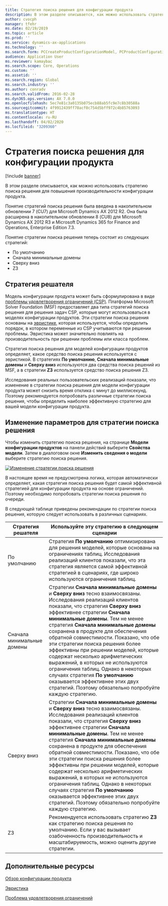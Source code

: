 ```yaml
---
title: Стратегия поиска решения для конфигурации продукта
description: В этом разделе описывается, как можно использовать стратегию поиска решения для повышения производительности конфигурации продукта.
author: cvocph
manager: tfehr
ms.date: 02/19/2019
ms.topic: article
ms.prod: ''
ms.service: dynamics-ax-applications
ms.technology: ''
ms.search.form: PCCreateProductConfigurationModel, PCProductConfigurationModelListPage
audience: Application User
ms.reviewer: kamaybac
ms.search.scope: Core, Operations
ms.custom: ''
ms.assetid: ''
ms.search.region: Global
ms.search.industry: ''
ms.author: conradv
ms.search.validFrom: 2016-02-28
ms.dyn365.ops.version: AX 7.0.0
ms.openlocfilehash: 5ec7e81c3a0135b075ecb88ab5fc9e7c8b30588a
ms.sourcegitcommit: 4f9912439ff78acf0c754d5bff972c4b85763093
ms.translationtype: HT
ms.contentlocale: ru-RU
ms.lasthandoff: 04/02/2020
ms.locfileid: "3209360"
---
```

# <a name="solver-strategy-for-product-configuration"></a>Стратегия поиска решения для конфигурации продукта

[!include [banner](../includes/banner.md)]

В этом разделе описывается, как можно использовать стратегию поиска решения для повышения производительности конфигурации продукта.

Понятие стратегий поиска решения была введена в накопительном обновлении 7 (CU7) для Microsoft Dynamics AX 2012 R2. Она была расширена в накопительном обновлении 8 (CU8) для Microsoft Dynamics AX 2012 R3 и Microsoft Dynamics 365 for Finance and Operations, Enterprise Edition 7.3.

Понятие стратегии поиска решения теперь состоит из следующих стратегий:

- По умолчанию
- Сначала минимальные домены
- Сверху вниз
- Z3

## <a name="solver-strategy"></a>Стратегия решателя 

Модель конфигурации продукта может быть сформулирована в виде [проблемы удовлетворения ограничений (CSP)](http://aima.cs.berkeley.edu/2nd-ed/newchap05.pdf). Платформа Microsoft Solver Foundation (MSF) предоставляет два типа стратегий поиска решения для решения задач CSP, которые могут использоваться в моделях конфигурации продуктов. Эти стратегии поиска решения основаны на [эвристике](https://techterms.com/definition/heuristic), которая используется, чтобы определить порядок, в котором переменные из CSP учитываются при решении проблемы. Эвристика может значительно повлиять на производительность при решении проблемы или класса проблем.

Стратегия поиска решения для моделей конфигурации продуктов определяет, какое средство поиска решения используется с эвристикой. В стратегиях **По умолчанию**, **Сначала минимальные домены** и **Сверху вниз** используются два средства поиска решений из MSF, а в стратегии **Z3** используется средство поиска решения Z3. 

Исследования реальных пользовательских реализаций показали, что изменение в стратегии поиска решения для модели конфигурации продукта может снизить время отклика с минут до миллисекунд. Поэтому рекомендуется попробовать различные стратегии поиска решения, чтобы определить наиболее эффективную стратегию для вашей модели конфигурации продукта.

## <a name="change-the-settings-for-the-solver-strategy"></a>Изменение параметров для стратегии поиска решения

Чтобы изменить стратегию поиска решения, на странице **Модели конфигурации продуктов** на панели действий выберите **Свойства модели**. Затем в диалоговом окне **Изменить сведения о модели** выберите стратегию поиска решения.

[![Изменение стратегии поиска решения](./media/solver-strategy.png)](./media/solver-strategy.png)

В настоящее время не предусмотрена логика, которая автоматически определяет, какая стратегия поиска решения будет самой эффективной стратегией для конфигурации продукта на основе ограничений. Поэтому необходимо попробовать стратегии поиска решения по очереди.

В следующей таблице приведены рекомендации по стратегии поиска решения, которую следует использовать в различных сценариях.

| Стратегия решателя      | Используйте эту стратегию в следующем сценарии |
|----------------------|-----------------------------------|
| По умолчанию              | Стратегия **По умолчанию** оптимизирована для решения моделей, которые основаны на ограничениях таблиц. Исследования реализаций клиентов показали, что эта стратегия является самой эффективной стратегией в сценариях, где широко используются ограничения таблиц. |
| Сначала минимальные домены | Стратегии **Сначала минимальные домены** и **Сверху вниз** тесно взаимосвязаны. Исследования реализаций клиентов показали, что стратегия **Сверху вниз** эффективнее стратегии **Сначала минимальные домены**. Тем не менее стратегия **Сначала минимальные домены** сохранена в продукте для обеспечения обратной совместимости. Показано, что обе эти стратегии поиска решения более эффективны при решении моделей, которые содержат несколько арифметических выражений, в которых не используются ограничения таблиц. Однако в некоторых случаях стратегия **По умолчанию** оказывается эффективнее этих двух стратегий. Поэтому обязательно попробуйте каждую стратегию. |
| Сверху вниз             | Стратегии **Сначала минимальные домены** и **Сверху вниз** тесно взаимосвязаны. Исследования реализаций клиентов показали, что стратегия **Сверху вниз** эффективнее стратегии **Сначала минимальные домены**. Тем не менее стратегия **Сначала минимальные домены** сохранена в продукте для обеспечения обратной совместимости. Показано, что обе эти стратегии поиска решения более эффективны при решении моделей, которые содержат несколько арифметических выражений, в которых не используются ограничения таблиц. Однако в некоторых случаях стратегия **По умолчанию** оказывается эффективнее этих двух стратегий. Поэтому обязательно попробуйте каждую стратегию. |
| Z3                   | Рекомендуется использовать стратегию **Z3** как стратегию поиска решения по умолчанию. Если у вас вызывает озабоченность производительность и масштабируемость, можно оценить другие стратегии. |

## <a name="additional-resources"></a>Дополнительные ресурсы

[Обзор конфигурации продукта](build-product-configuration-model.md)

[Эвристика](https://techterms.com/definition/heuristic)

[Проблема удовлетворения ограничений](http://aima.cs.berkeley.edu/2nd-ed/newchap05.pdf)
